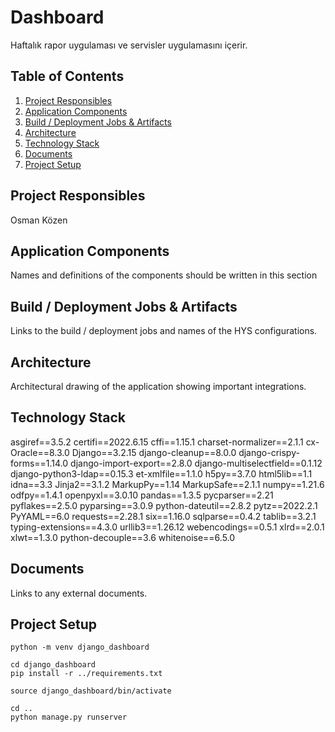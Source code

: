 # Dashboard

Haftalık rapor uygulaması ve servisler uygulamasını içerir.

## Table of Contents

1. [Project Responsibles](#project-responsibles)
2. [Application Components](#application-components)
3. [Build / Deployment Jobs & Artifacts](#build-deployment-jobs-artifacts)
4. [Architecture](#architecture)
5. [Technology Stack](#technology-stack)
6. [Documents](#documents)
7. [Project Setup](#project-setup)

## Project Responsibles

Osman Közen

## Application Components

Names and definitions of the components should be written in this section

## Build / Deployment Jobs & Artifacts

Links to the build / deployment jobs and names of the HYS configurations.

## Architecture

Architectural drawing of the application showing important integrations.

## Technology Stack

asgiref==3.5.2
certifi==2022.6.15
cffi==1.15.1
charset-normalizer==2.1.1
cx-Oracle==8.3.0
Django==3.2.15
django-cleanup==8.0.0
django-crispy-forms==1.14.0
django-import-export==2.8.0
django-multiselectfield==0.1.12
django-python3-ldap==0.15.3
et-xmlfile==1.1.0
h5py==3.7.0
html5lib==1.1
idna==3.3
Jinja2==3.1.2
MarkupPy==1.14
MarkupSafe==2.1.1
numpy==1.21.6
odfpy==1.4.1
openpyxl==3.0.10
pandas==1.3.5
pycparser==2.21
pyflakes==2.5.0
pyparsing==3.0.9
python-dateutil==2.8.2
pytz==2022.2.1
PyYAML==6.0
requests==2.28.1
six==1.16.0
sqlparse==0.4.2
tablib==3.2.1
typing-extensions==4.3.0
urllib3==1.26.12
webencodings==0.5.1
xlrd==2.0.1
xlwt==1.3.0
python-decouple==3.6
whitenoise==6.5.0

## Documents

Links to any external documents.

## Project Setup

```
python -m venv django_dashboard

cd django_dashboard
pip install -r ../requirements.txt

source django_dashboard/bin/activate

cd ..
python manage.py runserver
